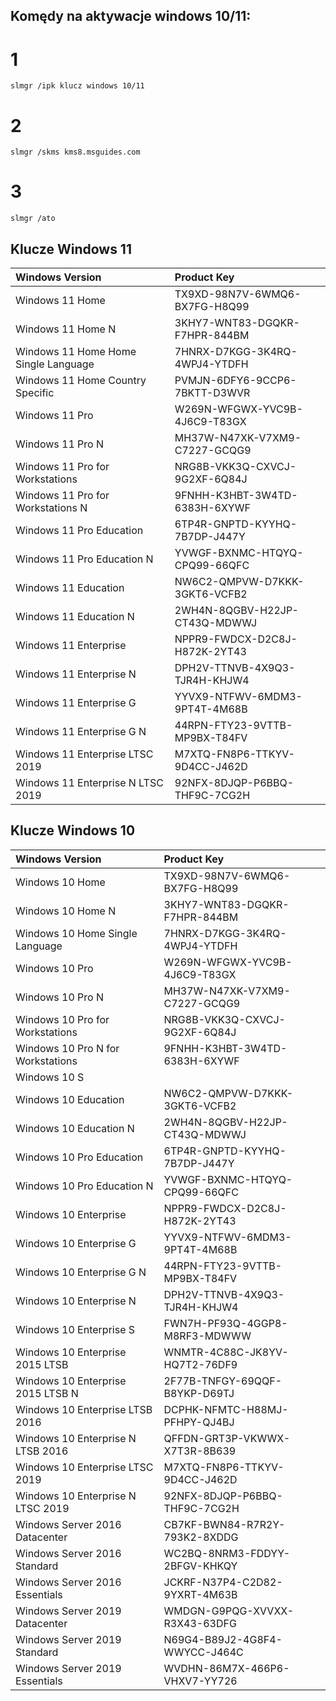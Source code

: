 
## Komędy na aktywacje windows 10/11:
# 1
```
slmgr /ipk klucz windows 10/11
```
# 2
```
slmgr /skms kms8.msguides.com
```
# 3
```
slmgr /ato
```
## Klucze Windows 11
<table>
<thead>
<tr>
<th align="left">Windows Version</th>
<th align="left">Product Key</th>
</tr>
</thead>
<tbody>
<tr>
<td align="left">Windows 11 Home</td>
<td align="left">TX9XD-98N7V-6WMQ6-BX7FG-H8Q99</td>
</tr>
<tr>
<td align="left">Windows 11 Home N</td>
<td align="left">3KHY7-WNT83-DGQKR-F7HPR-844BM</td>
</tr>
<tr>
<td align="left">Windows 11 Home Home Single Language</td>
<td align="left">7HNRX-D7KGG-3K4RQ-4WPJ4-YTDFH</td>
</tr>
<tr>
<td align="left">Windows 11 Home Country Specific</td>
<td align="left">PVMJN-6DFY6-9CCP6-7BKTT-D3WVR</td>
</tr>
<tr>
<td align="left">Windows 11 Pro</td>
<td align="left">W269N-WFGWX-YVC9B-4J6C9-T83GX</td>
</tr>
<tr>
<td align="left">Windows 11 Pro N</td>
<td align="left">MH37W-N47XK-V7XM9-C7227-GCQG9</td>
</tr>
<tr>
<td align="left">Windows 11 Pro for Workstations</td>
<td align="left">NRG8B-VKK3Q-CXVCJ-9G2XF-6Q84J</td>
</tr>
<tr>
<td align="left">Windows 11 Pro for Workstations N</td>
<td align="left">9FNHH-K3HBT-3W4TD-6383H-6XYWF</td>
</tr>
<tr>
<td align="left">Windows 11 Pro Education</td>
<td align="left">6TP4R-GNPTD-KYYHQ-7B7DP-J447Y</td>
</tr>
<tr>
<td align="left">Windows 11 Pro Education N</td>
<td align="left">YVWGF-BXNMC-HTQYQ-CPQ99-66QFC</td>
</tr>
<tr>
<td align="left">Windows 11 Education</td>
<td align="left">NW6C2-QMPVW-D7KKK-3GKT6-VCFB2</td>
</tr>
<tr>
<td align="left">Windows 11 Education N</td>
<td align="left">2WH4N-8QGBV-H22JP-CT43Q-MDWWJ</td>
</tr>
<tr>
<td align="left">Windows 11 Enterprise</td>
<td align="left">NPPR9-FWDCX-D2C8J-H872K-2YT43</td>
</tr>
<tr>
<td align="left">Windows 11 Enterprise N</td>
<td align="left">DPH2V-TTNVB-4X9Q3-TJR4H-KHJW4</td>
</tr>
<tr>
<td align="left">Windows 11 Enterprise G</td>
<td align="left">YYVX9-NTFWV-6MDM3-9PT4T-4M68B</td>
</tr>
<tr>
<td align="left">Windows 11 Enterprise G N</td>
<td align="left">44RPN-FTY23-9VTTB-MP9BX-T84FV</td>
</tr>
<tr>
<td align="left">Windows 11 Enterprise LTSC 2019</td>
<td align="left">M7XTQ-FN8P6-TTKYV-9D4CC-J462D</td>
</tr>
<tr>
<td align="left">Windows 11 Enterprise N LTSC 2019</td>
<td align="left">92NFX-8DJQP-P6BBQ-THF9C-7CG2H</td>
</tr>
</tbody>
</table>

## Klucze Windows 10
<table>
<thead>
<tr>
<th align="left">Windows Version</th>
<th align="left">Product Key</th>
</tr>
</thead>
<tbody>
<tr>
<td align="left">Windows 10 Home</td>
<td align="left">TX9XD-98N7V-6WMQ6-BX7FG-H8Q99</td>
</tr>
<tr>
<td align="left">Windows 10 Home N</td>
<td align="left">3KHY7-WNT83-DGQKR-F7HPR-844BM</td>
</tr>
<tr>
<td align="left">Windows 10 Home Single Language</td>
<td align="left">7HNRX-D7KGG-3K4RQ-4WPJ4-YTDFH</td>
</tr>
<tr>
<td align="left">Windows 10 Pro</td>
<td align="left">W269N-WFGWX-YVC9B-4J6C9-T83GX</td>
</tr>
<tr>
<td align="left">Windows 10 Pro N</td>
<td align="left">MH37W-N47XK-V7XM9-C7227-GCQG9</td>
</tr>
<tr>
<td align="left">Windows 10 Pro for Workstations</td>
<td align="left">NRG8B-VKK3Q-CXVCJ-9G2XF-6Q84J</td>
</tr>
<tr>
<td align="left">Windows 10 Pro N for Workstations</td>
<td align="left">9FNHH-K3HBT-3W4TD-6383H-6XYWF</td>
</tr>
<tr>
<td align="left">Windows 10 S</td>
<td align="left"></td>
</tr>
<tr>
<td align="left">Windows 10 Education</td>
<td align="left">NW6C2-QMPVW-D7KKK-3GKT6-VCFB2</td>
</tr>
<tr>
<td align="left">Windows 10 Education N</td>
<td align="left">2WH4N-8QGBV-H22JP-CT43Q-MDWWJ</td>
</tr>
<tr>
<td align="left">Windows 10 Pro Education</td>
<td align="left">6TP4R-GNPTD-KYYHQ-7B7DP-J447Y</td>
</tr>
<tr>
<td align="left">Windows 10 Pro Education N</td>
<td align="left">YVWGF-BXNMC-HTQYQ-CPQ99-66QFC</td>
</tr>
<tr>
<td align="left">Windows 10 Enterprise</td>
<td align="left">NPPR9-FWDCX-D2C8J-H872K-2YT43</td>
</tr>
<tr>
<td align="left">Windows 10 Enterprise G</td>
<td align="left">YYVX9-NTFWV-6MDM3-9PT4T-4M68B</td>
</tr>
<tr>
<td align="left">Windows 10 Enterprise G N</td>
<td align="left">44RPN-FTY23-9VTTB-MP9BX-T84FV</td>
</tr>
<tr>
<td align="left">Windows 10 Enterprise N</td>
<td align="left">DPH2V-TTNVB-4X9Q3-TJR4H-KHJW4</td>
</tr>
<tr>
<td align="left">Windows 10 Enterprise S</td>
<td align="left">FWN7H-PF93Q-4GGP8-M8RF3-MDWWW</td>
</tr>
<tr>
<td align="left">Windows 10 Enterprise 2015 LTSB</td>
<td align="left">WNMTR-4C88C-JK8YV-HQ7T2-76DF9</td>
</tr>
<tr>
<td align="left">Windows 10 Enterprise 2015 LTSB N</td>
<td align="left">2F77B-TNFGY-69QQF-B8YKP-D69TJ</td>
</tr>
<tr>
<td align="left">Windows 10 Enterprise LTSB 2016</td>
<td align="left">DCPHK-NFMTC-H88MJ-PFHPY-QJ4BJ</td>
</tr>
<tr>
<td align="left">Windows 10 Enterprise N LTSB 2016</td>
<td align="left">QFFDN-GRT3P-VKWWX-X7T3R-8B639</td>
</tr>
<tr>
<td align="left">Windows 10 Enterprise LTSC 2019</td>
<td align="left">M7XTQ-FN8P6-TTKYV-9D4CC-J462D</td>
</tr>
<tr>
<td align="left">Windows 10 Enterprise N LTSC 2019</td>
<td align="left">92NFX-8DJQP-P6BBQ-THF9C-7CG2H</td>
</tr>
<tr>
<td align="left">Windows Server 2016 Datacenter</td>
<td align="left">CB7KF-BWN84-R7R2Y-793K2-8XDDG</td>
</tr>
<tr>
<td align="left">Windows Server 2016 Standard</td>
<td align="left">WC2BQ-8NRM3-FDDYY-2BFGV-KHKQY</td>
</tr>
<tr>
<td align="left">Windows Server 2016 Essentials</td>
<td align="left">JCKRF-N37P4-C2D82-9YXRT-4M63B</td>
</tr>
<tr>
<td align="left">Windows Server 2019 Datacenter</td>
<td align="left">WMDGN-G9PQG-XVVXX-R3X43-63DFG</td>
</tr>
<tr>
<td align="left">Windows Server 2019 Standard</td>
<td align="left">N69G4-B89J2-4G8F4-WWYCC-J464C</td>
</tr>
<tr>
<td align="left">Windows Server 2019 Essentials</td>
<td align="left">WVDHN-86M7X-466P6-VHXV7-YY726</td>
</tr>
</tbody>
</table>